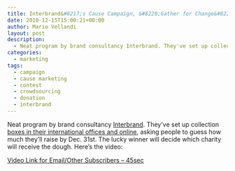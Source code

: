 ```yaml
---
title: Interbrand&#8217;s Cause Campaign, &#8220;Gather for Change&#8221;
date: 2010-12-15T15:00:21+00:00
author: Mario Vellandi
layout: post
description:
  - Neat program by brand consultancy Interbrand. They've set up collection boxes in their international offices and online; lucky sum guesser donates the money to the cause of their choice.
categories:
  - marketing
tags:
  - campaign
  - cause marketing
  - contest
  - crowdsourcing
  - donation
  - interbrand
---
```

Neat program by brand consultancy [Interbrand](http://www.interbrand.com/). They&#8217;ve set up collection [boxes in their international offices and online](http://www.interbrand.com/en/GatherForChange/Default.aspx), asking people to guess how much they&#8217;ll raise by Dec. 31st. The lucky winner will decide which charity will receive the dough. Here&#8217;s the video:

[Video Link for Email/Other Subscribers &#8211; 45sec](http://vimeo.com/17368645)
